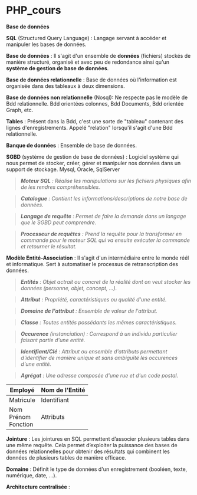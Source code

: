 # PHP_cours
**Base de données**

**SQL** (Structured Query Language) : Langage servant à accéder et manipuler les bases de données.

**Base de données** : Il s'agit d'un ensemble de **données** (fichiers) stockés de manière structuré, organisé et avec peu de redondance ainsi qu'un **système de gestion de base de données**.
                     
                  
**Base de données relationnelle** : Base de données où l'information est organisée dans des tableaux à deux dimensions.

**Base de données non relationnelle** (Nosql): Ne respecte pas le modèle de Bdd relationnelle. Bdd orientées colonnes, Bdd Documents, Bdd orientée Graph, etc.
                      
**Tables** : Présent dans la Bdd, c'est une sorte de "tableau" contenant des lignes d'enregistrements. Appelé "relation" lorsqu'il s'agit d'une Bdd relationnelle.
                      
**Banque de données** : Ensemble de base de données.

**SGBD** (système de gestion de base de données) : Logiciel système qui nous permet de stocker, créer, gérer et manipuler nos données dans un support de stockage.
Mysql, Oracle, SqlServer

>_**Moteur SQL** : Réalise les manipulations sur les fichiers physiques afin de les rendres compréhensibles._

>_**Catalogue** : Contient les informations/descriptions de notre base de données._

>_**Langage de requête** : Permet de faire la demande dans un langage que le SGBD peut comprendre._

>_**Processeur de requêtes** : Prend la requête pour la transformer en commande pour le moteur SQL qui va ensuite exécuter la commande et retourner le résultat._ 

**Modèle Entité-Association** : Il s'agit d'un intermédiaire entre le monde réél et informatique. Sert à automatiser le processus de retranscription des données.
  
>_**Entités** : Objet actrait ou concret de la réalité dont on veut stocker les données (personne, objet, concept, ...)._

>_**Attribut** : Propriété, caractéristiques ou qualité d'une entité._

>_**Domaine de l'attribut** : Ensemble de valeur de l'attribut._

>_**Classe** : Toutes entités possédants les mêmes caractéristiques._

>_**Occurence** (instanciation) : Correspond à un individu particulier faisant partie d'une entité._

>_**Identifiant/Clé** : Attribut ou ensemble d'attributs permettant d'identifier de manière unique et sans ambiguïté les occurences d'une entité._

>_**Agrégat** : Une adresse composée d'une rue et d'un code postal._

|Employé |Nom de l'Entité|
|--------|---------------|
|Matricule|Identifiant|
|Nom <br> Prénom<br>Fonction|Attributs

**Jointure** : Les jointures en SQL permettent d’associer plusieurs tables dans une même requête. Cela permet d’exploiter la puissance des bases de données relationnelles pour obtenir des résultats qui combinent les données de plusieurs tables de manière efficace.

**Domaine** : Définit le type de données d'un enregistrement (booléen, texte, numérique, date, ...).

**Architecture centralisée** : 
